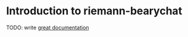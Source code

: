 # Introduction to riemann-bearychat

TODO: write [great documentation](http://jacobian.org/writing/what-to-write/)
